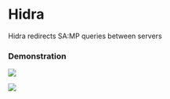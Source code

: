 # Hidra
Hidra redirects SA:MP queries between servers

### Demonstration
![](https://i.imgur.com/HdvoC1u.png)

![](https://i.imgur.com/B5v2SCC.png)
